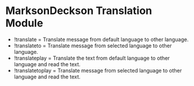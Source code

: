 # MarksonDeckson Translation Module

* !translate <targeLangCode> <text> = Translate message from default language to other language.
* !translateto <langCode> <targeLangCode> <text> = Translate message from selected language to other language.
* !translateplay <targeLangCode> <text> = Translate the text from default language to other language and read the text.
* !translatetoplay <langCode> <targeLangCode> <text> = Translate message from selected language to other language and read the text.
